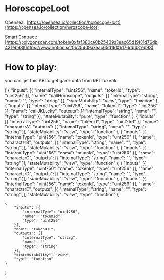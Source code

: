 # HoroscopeLoot

Opensea : 
[https://opensea.io/collection/horoscope-loot](https://opensea.io/collection/horoscope-loot)

Smart Contract:
[https://polygonscan.com/token/0xfaf380c60b25409a8eac65d19f01d76db431eb93](https://www.notion.so/0b25409a8eac65d19f01d76db431eb93)



# How to play: 
you can get this ABI to get game data from NFT tokenId.

[
    {
        "inputs": [{
            "internalType": "uint256",
            "name": "tokenId",
            "type": "uint256"
        }],
        "name": "callHoroscope",
        "outputs": [{
            "internalType": "string",
            "name": "",
            "type": "string"
        }],
        "stateMutability": "view",
        "type": "function"
    },
    {
        "inputs": [{
            "internalType": "uint256",
            "name": "tokenId",
            "type": "uint256"
        }],
        "name": "callJKLucky",
        "outputs": [{
            "internalType": "string",
            "name": "",
            "type": "string"
        }],
        "stateMutability": "pure",
        "type": "function"
    },
    {
        "inputs": [{
            "internalType": "uint256",
            "name": "tokenId",
            "type": "uint256"
        }],
        "name": "characterA",
        "outputs": [{
            "internalType": "string",
            "name": "",
            "type": "string"
        }],
        "stateMutability": "view",
        "type": "function"
    },
    {
        "inputs": [{
            "internalType": "uint256",
            "name": "tokenId",
            "type": "uint256"
        }],
        "name": "characterB",
        "outputs": [{
            "internalType": "string",
            "name": "",
            "type": "string"
        }],
        "stateMutability": "view",
        "type": "function"
    },
    {
        "inputs": [{
            "internalType": "uint256",
            "name": "tokenId",
            "type": "uint256"
        }],
        "name": "characterC",
        "outputs": [{
            "internalType": "string",
            "name": "",
            "type": "string"
        }],
        "stateMutability": "view",
        "type": "function"
    },
    {
        "inputs": [{
            "internalType": "uint256",
            "name": "tokenId",
            "type": "uint256"
        }],
        "name": "characterD",
        "outputs": [{
            "internalType": "string",
            "name": "",
            "type": "string"
        }],
        "stateMutability": "view",
        "type": "function"
    },
    {
        "inputs": [{
            "internalType": "uint256",
            "name": "tokenId",
            "type": "uint256"
        }],
        "name": "characterE",
        "outputs": [{
            "internalType": "string",
            "name": "",
            "type": "string"
        }],
        "stateMutability": "view",
        "type": "function"
    },
    	
    {
        "inputs": [{
            "internalType": "uint256",
            "name": "tokenId",
            "type": "uint256"
        }],
        "name": "tokenURI",
        "outputs": [{
            "internalType": "string",
            "name": "",
            "type": "string"
        }],
        "stateMutability": "view",
        "type": "function"
    }
]    
    
    
